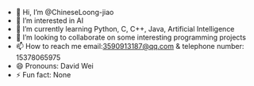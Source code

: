 - 👋 Hi, I’m @ChineseLoong-jiao
- 👀 I’m interested in AI
- 🌱 I’m currently learning Python, C, C++, Java, Artificial Intelligence
- 💞️ I’m looking to collaborate on some interesting programming projects
- 📫 How to reach me email:3590913187@qq.com & telephone number: 15378065975
- 😄 Pronouns: David Wei
- ⚡ Fun fact: None

<!---
ChineseLoong-jiao/ChineseLoong-jiao is a ✨ special ✨ repository because its `README.md` (this file) appears on your GitHub profile.
You can click the Preview link to take a look at your changes.
--->
